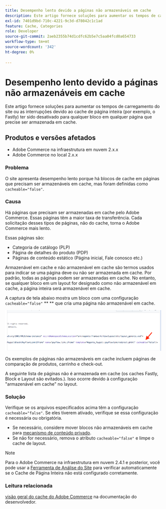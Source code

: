 ```yaml
---
title: Desempenho lento devido a páginas não armazenáveis em cache
description: Este artigo fornece soluções para aumentar os tempos de carregamento do site ou as interrupções devido ao cache de página inteira (por exemplo, o Fastly) ter sido desativado para qualquer bloco em qualquer página que precise ser armazenada em cache.
exl-id: 7401d9bd-710c-4221-9c3d-d78042c1c1ad
feature: Cache, Categories
role: Developer
source-git-commit: 2aeb2355b74d1cdfc62b5e7c5aa04fcd0a654733
workflow-type: tm+mt
source-wordcount: '342'
ht-degree: 0%

---
```


# Desempenho lento devido a páginas não armazenáveis em cache

Este artigo fornece soluções para aumentar os tempos de carregamento do site ou as interrupções devido ao cache de página inteira (por exemplo, o Fastly) ter sido desativado para qualquer bloco em qualquer página que precise ser armazenada em cache.

## Produtos e versões afetados

* Adobe Commerce na infraestrutura em nuvem 2.x.x
* Adobe Commerce no local 2.x.x

### Problema

O site apresenta desempenho lento porque há blocos de cache em páginas que precisam ser armazenáveis em cache, mas foram definidas como `cacheable="false"`.

### Causa

Há páginas que precisam ser armazenadas em cache pelo Adobe Commerce. Essas páginas têm a maior taxa de transferência. Cada solicitação desses tipos de páginas, não do cache, torna o Adobe Commerce mais lento.

Essas páginas são:

* Categoria de catálogo (PLP)
* Página de detalhes do produto (PDP)
* Páginas de conteúdo estático (Página inicial, Fale conosco etc.)

Armazenável em cache e não armazenável em cache são termos usados para indicar se uma página deve ou não ser armazenada em cache. Por padrão, todas as páginas podem ser armazenadas em cache. No entanto, se qualquer bloco em um layout for designado como não armazenável em cache, a página inteira será armazenável em cache.

A captura de tela abaixo mostra um bloco com uma configuração `cacheable="false"` ** ** que cria uma página não armazenável em cache.

![non_cacheable_kb.png](assets/non_cacheable_kb.png)

Os exemplos de páginas não armazenáveis em cache incluem páginas de comparação de produtos, carrinho e check-out.

A seguinte lista de páginas não é armazenada em cache (os caches Fastly, Block e Layout são evitados.). Isso ocorre devido à configuração &quot;armazenável em cache&quot; no layout.

### Solução

Verifique se os arquivos especificados acima têm a configuração `cacheable="false"`. Se eles tiverem ativado, verifique se essa configuração é necessária ou obrigatória.

* Se necessário, considere mover blocos não armazenáveis em cache para [mecanismo de conteúdo privado](https://developer.adobe.com/commerce/php/development/cache/page/private-content/).
* Se não for necessário, remova o atributo `cacheable="false"` e limpe o cache de layout.

>[!NOTE]
>
>Para o Adobe Commerce na infraestrutura em nuvem 2.4.1 e posterior, você pode usar a [Ferramenta de Análise do Site](https://experienceleague.adobe.com/en/docs/commerce-operations/tools/site-wide-analysis-tool/access) para verificar automaticamente se o Cache de Página Inteira não está configurado corretamente.

### Leitura relacionada

[visão geral do cache do Adobe Commerce](https://developer.adobe.com/commerce/frontend-core/guide/caching/) na documentação do desenvolvedor.
